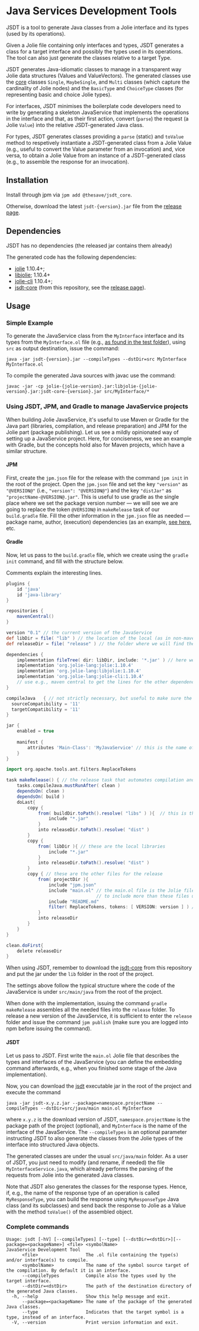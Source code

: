 # Java Services Development Tools

JSDT is a tool to generate Java classes from a Jolie interface and its types (used by its operations).

Given a Jolie file containing only interfaces and types, JSDT generates a class for a target interface and possibly the types used in its operations. The tool can also just generate the classes relative to a target Type.

JSDT generates Java-idiomatic classes to manage in a transparent way Jolie data structures (Values and ValueVectors). The generated classes use the [core](https://github.com/thesave/JSDT/tree/main/src/core/java/jsdt/core) classes `Single`, `MaybeSingle`, and `Multi` classes (which capture the cardinality of Jolie nodes) and the `BasicType` and `ChoiceType` classes (for representing basic and choice Jolie types).

For interfaces, JSDT minimises the boilerplate code developers need to write by generating a skeleton JavaService that implements the operations in the interface and that, as their first action, convert (`parse`) the request (a Jolie `Value`) into the relative JSDT-generated Java class.

For types, JSDT generates classes providing a `parse` (static) and `toValue` method to respetively instantiate a JSDT-generated class from a Jolie Value (e.g., useful to convert the Value parameter from an invocation) and, vice versa, to obtain a Jolie Value from an instance of a JSDT-generated class (e.g., to assemble the response for an invocation).

## Installation

Install through jpm via `jpm add @thesave/jsdt_core`.

Otherwise, download the latest `jsdt-{version}.jar` file from the [release page](https://github.com/thesave/JSDT/releases).

## Dependencies

JSDT has no dependencies (the released jar contains them already)

The generated code has the following dependencies:

- [jolie](https://mvnrepository.com/artifact/org.jolie-lang/jolie) 1.10.4+;
- [libjolie](https://mvnrepository.com/artifact/org.jolie-lang/libjolie); 1.10.4+
- [jolie-cli](https://mvnrepository.com/artifact/org.jolie-lang/jolie-cli) 1.10.4+;
- [jsdt-core](https://github.com/thesave/JSDT/releases) (from this repository, see the [release page](https://github.com/thesave/JSDT/releases)).

## Usage

### Simple Example

To generate the JavaService class from the `MyInterface`  interface and its types from the `MyInterface.ol` file (e.g., [as found in the test folder](https://github.com/thesave/JSDT/tree/main/src/test/jolie)), using `src` as output destination, issue the command:

`java -jar jsdt-{version}.jar --compileTypes --dstDir=src MyInterface MyInterface.ol`

To compile the generated Java sources with javac use the command:

`javac -jar -cp jolie-{jolie-version}.jar:libjolie-{jolie-version}.jar:jsdt-core-{version}.jar src/MyInterface/*`

### Using JSDT, JPM, and Gradle to manage JavaService projects

When building Jolie JavaService, it's useful to use Maven or Gradle for the Java part (libraries, compilation, and release preparation) and JPM for the Jolie part (package publishing). Let us see a mildly opinionated way of setting up a JavaService project.
Here, for conciseness, we see an example with Gradle, but the concepts hold also for Maven projects, which have a similar structure.

#### JPM

First, create the `jpm.json` file for the release with the command `jpm init` in the root of the project. 
Open the `jpm.json` file and set the key `"version"` as `"@VERSION@"` (i.e., `"version": "@VERSION@"`) and the key
`"distJar"` as `"projectName-@VERSION@.jar"`. 
This is useful to use gradle as the single place where we set the package version number — we will see we are going to replace the token `@VERSION@` in `makeRelease` task of our `build.gradle` file.
Fill the other information in the `jpm.json` file as needed — package name, author, (execution) dependencies (as an example, [see here](https://github.com/thesave/liquidService/blob/master/jpm.json), etc.

#### Gradle

Now, let us pass to the `build.gradle` file, which we create using the `gradle init` command, and fill with the structure below.

Comments explain the interesting lines.

```gradle
plugins {
    id 'java'
    id 'java-library'
}

repositories {
    mavenCentral()
}

version "0.1" // the current version of the JavaService
def libDir = file( "lib" ) // the location of the local (as in non-maven-published) dependencies that must be included in the project release
def releaseDir = file( "release" ) // the folder where we will find the files to publish the releases of the JavaService on JPM

dependencies {
    implementation fileTree( dir: libDir, include: '*.jar' ) // here we are including the local dependencies
    implementation 'org.jolie-lang:jolie:1.10.4'
    implementation 'org.jolie-lang:libjolie:1.10.4'
    implementation 'org.jolie-lang:jolie-cli:1.10.4'
    // use e.g., maven central to get the lines for the other dependencies of this package
}

compileJava   { // not strictly necessary, but useful to make sure the released JavaService is compliant with its target Jolie versions
  sourceCompatibility = '11'
  targetCompatibility = '11'
}

jar {
    enabled = true
      
    manifest {
        attributes 'Main-Class': 'MyJavaService' // this is the name of the main class that implements the JavaService
    }
}

import org.apache.tools.ant.filters.ReplaceTokens

task makeRelease() { // the release task that automates compilation and assembly of the release files 
    tasks.compileJava.mustRunAfter( clean )
    dependsOn( clean )
    dependsOn( build )
    doLast{
        copy {
            from( buildDir.toPath().resolve( "libs" ) ){  // this is the JavaService project jar
                include "*.jar"
            }
            into releaseDir.toPath().resolve( "dist" ) 
        }
        copy {
            from( libDir ){ // these are the local libraries 
                include "*.jar" 
            }
            into releaseDir.toPath().resolve( "dist" )
        }
        copy { // these are the other files for the release
            from( projectDir ){
                include "jpm.json"
                include "main.ol" // the main.ol file is the Jolie file that describes the types, interfaces, and services of the JavaService
                                  // to include more than these files use the `include` command as seen here for the other files
                include "README.md"
                filter( ReplaceTokens, tokens: [ VERSION: version ] ) // this is where we replace the token `@VERSION@` with the content of version
            }
            into releaseDir
        }
    }
}

clean.doFirst{
    delete releaseDir
}
```

When using JSDT, remember to download the [jsdt-core](https://github.com/thesave/JSDT/releases) from this repository and put the jar under the `lib` folder in the root of the project.

The settings above follow the typical structure where the code of the JavaService is under `src/main/java` from the root of the project.

When done with the implementation, issuing the command `gradle makeRelease` assembles all the needed files into the ``release`` folder.
To release a new version of the JavaService, it is sufficient to enter the ``release`` folder and issue the command ``jpm publish`` (make sure you are logged into npm before issuing the command).

#### JSDT

Let us pass to JSDT. First write the `main.ol` Jolie file that describes the types and interfaces of the JavaService (you can define the embedding command afterwards, e.g., when you finished some stage of the Java implementation).

Now, you can download the [jsdt](https://github.com/thesave/JSDT/releases) executable jar in the root of the project and execute the command

```java -jar jsdt-x.y.z.jar --package=namespace.projectName --compileTypes --dstDir=src/java/main main.ol MyInterface```

where `x.y.z` is the download version of JSDT, `namespace.projectName` is the package path of the project (optional), and `MyInterface` is the name of the interface of the JavaService. The `--compileTypes` is an optional parameter instructing JSDT to also generate the classes from the Jolie types of the interface into structured Java objects.

The generated classes are under the usual `src/java/main` folder. As a user of JSDT, you just need to modify (and rename, if needed) the file `MyInterfaceService.java`, which already performs the parsing of the requests from Jolie into the generated Java classes.

Note that JSDT also generates the classes for the response types. Hence, if, e.g., the name of the response type of an operation is called `MyResponseType`, you can build the response using `MyResponseType` Java class (and its subclasses) and send back the response to Jolie as a Value with the method `toValue()` of the assembled object.

### Complete commands

```
Usage: jsdt [-hV] [--compileTypes] [--type] [--dstDir=<dstDir>][--package=<packageName>] <file> <symbolName>
JavaService Development Tool
      <file>                  The .ol file containing the type(s) and/or interface(s) to compile.
      <symbolName>            The name of the symbol source target of the compilation. By default it is an interface.
      --compileTypes          Compile also the types used by the target interface.
      --dstDir=<dstDir>       The path of the destination directory of the generated Java classes.
  -h, --help                  Show this help message and exit.
      --package=<packageName> The name of the package of the generated Java classes.
      --type                  Indicates that the target symbol is a type, instead of an interface.
  -V, --version               Print version information and exit.
```
